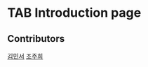 # TAB Introduction page

## Contributors

[김민서](https://github.com/kimwest00) [조주희](https://github.com/juhui88)



